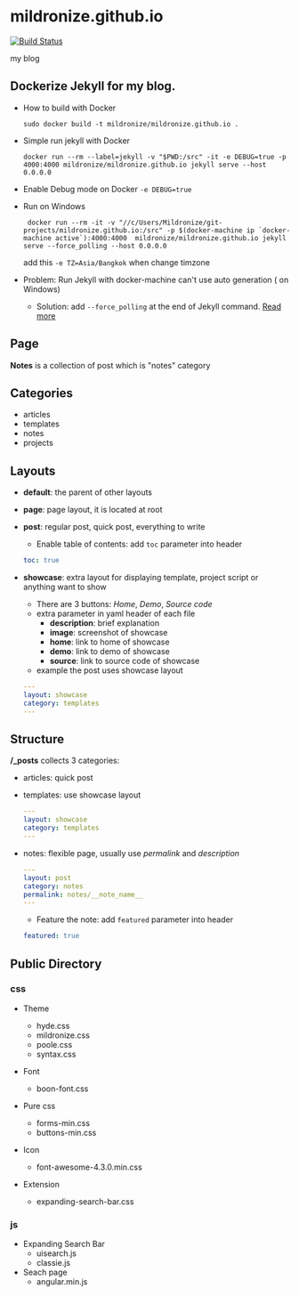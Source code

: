 # mildronize.github.io
[![Build Status](https://travis-ci.org/mildronize/mildronize.github.io.svg?branch=jekyll)](https://travis-ci.org/mildronize/mildronize.github.io)

my blog
## Dockerize Jekyll for my blog.
- How to build with Docker
    ```
    sudo docker build -t mildronize/mildronize.github.io .
    ```

- Simple run jekyll with Docker
    ```
    docker run --rm --label=jekyll -v "$PWD:/src" -it -e DEBUG=true -p 4000:4000 mildronize/mildronize.github.io jekyll serve --host 0.0.0.0
    ```

- Enable Debug mode on Docker `-e DEBUG=true`
- Run on Windows
    ```
     docker run --rm -it -v "//c/Users/Mildronize/git-projects/mildronize.github.io:/src" -p $(docker-machine ip `docker-machine active`):4000:4000  mildronize/mildronize.github.io jekyll serve --force_polling --host 0.0.0.0
    ```
    add this `-e TZ=Asia/Bangkok` when change timzone

- Problem: Run Jekyll with docker-machine can't use auto generation ( on Windows)
    - Solution: add `--force_polling` at the end of Jekyll command. [Read more](https://github.com/jekyll/docker/issues/14)

## Page
**Notes** is a collection of post which is "notes" category

## Categories
- articles
- templates
- notes
- projects

## Layouts
- **default**: the parent of other layouts
- **page**: page layout, it is located at root
- **post**: regular post, quick post, everything to write
    - Enable table of contents: add `toc` parameter into header
    ```yaml
    toc: true
    ```

- **showcase**: extra layout for displaying template, project script or anything want to show
    - There are 3 buttons: *Home*, *Demo*, *Source code*
    - extra parameter in yaml header of each file
        - **description**: brief explanation
        - **image**: screenshot of showcase
        - **home**: link to home of showcase
        - **demo**: link to demo of showcase
        - **source**: link to source code of showcase
    - example the post uses showcase layout

    ```yaml
    ---
    layout: showcase
    category: templates
    ---
    ```

## Structure
**/_posts** collects 3 categories:
- articles: quick post
- templates: use showcase layout

    ```yaml
    ---
    layout: showcase
    category: templates
    ---
    ```
- notes: flexible page, usually use *permalink* and *description*

    ```yaml
    ---
    layout: post
    category: notes
    permalink: notes/__note_name__
    ---
    ```
    - Feature the note: add `featured` parameter into header
    ```yaml
    featured: true
    ```

## Public Directory
### css
- Theme
    - hyde.css
    - mildronize.css
    - poole.css
    - syntax.css
- Font
    - boon-font.css
- Pure css
    - forms-min.css
    - buttons-min.css

- Icon
    - font-awesome-4.3.0.min.css
- Extension
    - expanding-search-bar.css

### js
- Expanding Search Bar
    - uisearch.js
    - classie.js
- Seach page
    - angular.min.js
